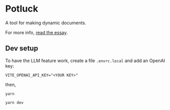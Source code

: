 # Potluck

A tool for making dynamic documents.

For more info, [read the essay](https://www.inkandswitch.com/potluck/).

## Dev setup

To have the LLM feature work, create a file `.envrc.local` and add an OpenAI key:

```
VITE_OPENAI_API_KEY="<YOUR KEY>"
```

then,

`yarn`

`yarn dev`

